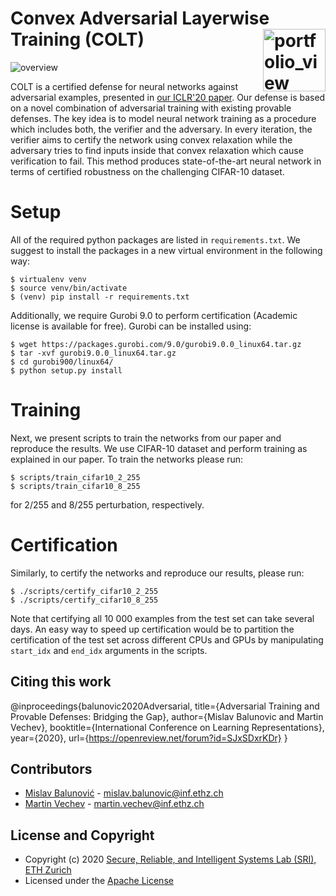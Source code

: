 Convex Adversarial Layerwise Training (COLT)  <a href="https://www.sri.inf.ethz.ch/"><img width="100" alt="portfolio_view" align="right" src="http://safeai.ethz.ch/img/sri-logo.svg"></a>
=============================================================================================================

![overview](https://raw.githubusercontent.com/eth-sri/colt/master/media/colt.png)

COLT is a certified defense for neural networks against adversarial examples, presented in [our ICLR'20 paper](https://files.sri.inf.ethz.ch/website/papers/iclr2020-colt.pdf).
Our defense is based on a novel combination of adversarial training with existing provable defenses.
The key idea is to model neural network training as a procedure which includes both, the verifier and the
adversary.
In every iteration, the verifier aims to certify the network using convex relaxation while the adversary tries to
find inputs inside that convex relaxation which cause verification to fail.
This method produces state-of-the-art neural network in terms of certified robustness on the challenging CIFAR-10 dataset. 

# Setup

All of the required python packages are listed in `requirements.txt`.
We suggest to install the packages in a new virtual environment in the following way:

```
$ virtualenv venv
$ source venv/bin/activate
$ (venv) pip install -r requirements.txt
```

Additionally, we require Gurobi 9.0 to perform certification (Academic license is available for free).
Gurobi can be installed using:

```
$ wget https://packages.gurobi.com/9.0/gurobi9.0.0_linux64.tar.gz
$ tar -xvf gurobi9.0.0_linux64.tar.gz
$ cd gurobi900/linux64/
$ python setup.py install
```

# Training 

Next, we present scripts to train the networks from our paper and reproduce the results.
We use CIFAR-10 dataset and perform training as explained in our paper.
To train the networks please run:

```
$ scripts/train_cifar10_2_255
$ scripts/train_cifar10_8_255
```
for 2/255 and 8/255 perturbation, respectively.

# Certification

Similarly, to certify the networks and reproduce our results, please run:

```
$ ./scripts/certify_cifar10_2_255
$ ./scripts/certify_cifar10_8_255
```

Note that certifying all 10 000 examples from the test set can take several days.
An easy way to speed up certification would be to partition the certification of the test set across different CPUs and GPUs
by manipulating `start_idx` and `end_idx` arguments in the scripts.

Citing this work
---------------------

@inproceedings{balunovic2020Adversarial,
	title={Adversarial Training and Provable Defenses: Bridging the Gap},
	author={Mislav Balunovic and Martin Vechev},
	booktitle={International Conference on Learning Representations},
	year={2020},
	url={https://openreview.net/forum?id=SJxSDxrKDr}
}

Contributors
------------

* [Mislav Balunović](https://www.sri.inf.ethz.ch/people/mislav) - mislav.balunovic@inf.ethz.ch
* [Martin Vechev](https://www.sri.inf.ethz.ch/people/martin) - martin.vechev@inf.ethz.ch

License and Copyright
---------------------

* Copyright (c) 2020 [Secure, Reliable, and Intelligent Systems Lab (SRI), ETH Zurich](https://www.sri.inf.ethz.ch/)
* Licensed under the [Apache License](http://www.apache.org/licenses/)



